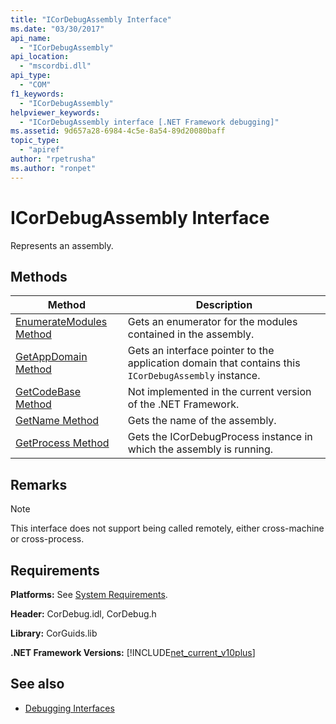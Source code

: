 ```yaml
---
title: "ICorDebugAssembly Interface"
ms.date: "03/30/2017"
api_name: 
  - "ICorDebugAssembly"
api_location: 
  - "mscordbi.dll"
api_type: 
  - "COM"
f1_keywords: 
  - "ICorDebugAssembly"
helpviewer_keywords: 
  - "ICorDebugAssembly interface [.NET Framework debugging]"
ms.assetid: 9d657a28-6984-4c5e-8a54-89d20080baff
topic_type: 
  - "apiref"
author: "rpetrusha"
ms.author: "ronpet"
---
```

# ICorDebugAssembly Interface

Represents an assembly.  
  
## Methods  
  
|Method|Description|  
|------------|-----------------|  
|[EnumerateModules Method](../../../../docs/framework/unmanaged-api/debugging/icordebugassembly-enumeratemodules-method.md)|Gets an enumerator for the modules contained in the assembly.|  
|[GetAppDomain Method](../../../../docs/framework/unmanaged-api/debugging/icordebugassembly-getappdomain-method.md)|Gets an interface pointer to the application domain that contains this `ICorDebugAssembly` instance.|  
|[GetCodeBase Method](../../../../docs/framework/unmanaged-api/debugging/icordebugassembly-getcodebase-method.md)|Not implemented in the current version of the .NET Framework.|  
|[GetName Method](../../../../docs/framework/unmanaged-api/debugging/icordebugassembly-getname-method.md)|Gets the name of the assembly.|  
|[GetProcess Method](../../../../docs/framework/unmanaged-api/debugging/icordebugassembly-getprocess-method.md)|Gets the ICorDebugProcess instance in which the assembly is running.|  
  
## Remarks  
  
> [!NOTE]
> This interface does not support being called remotely, either cross-machine or cross-process.  
  
## Requirements  
 **Platforms:** See [System Requirements](../../../../docs/framework/get-started/system-requirements.md).  
  
 **Header:** CorDebug.idl, CorDebug.h  
  
 **Library:** CorGuids.lib  
  
 **.NET Framework Versions:** [!INCLUDE[net_current_v10plus](../../../../includes/net-current-v10plus-md.md)]  
  
## See also

- [Debugging Interfaces](../../../../docs/framework/unmanaged-api/debugging/debugging-interfaces.md)
